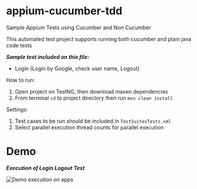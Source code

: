 # appium-cucumber-tdd
Sample Appium Tests using Cucumber and Non Cucumber

This automated test project supports running both cucumber and plain java code tests

***Sample test included on this file:***
- Login (Login by Google, check user name, Logout)

How to run:
1. Open project on TestNG, then download maven dependencies
2. From terminal `cd` to project directory then run `mvn clean install`

Settings:
1. Test cases to be run should be included in `TestSuitesTests.xml`
2. Select parallel execution thread counts for parallel execution

# Demo

***Execution of Login Logout Test***

![Demo execution on apps](https://im2.ezgif.com/tmp/ezgif-2-232156e7e7b0.gif)


